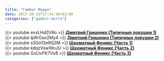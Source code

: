 ```yaml
---
title: "Гамбит Морра"
date: 2017-10-31T17:54:16+03:00
categories: ["gambit-morra"]
---
```

<!--more-->
<div class="container">
  <div class="row">
    <div class="col-sm-6">
      {{< youtube evxLHdZIrRo >}}
      <strong><a href="https://www.youtube.com/watch?v=evxLHdZIrRo">Дмитрий Гриценко (Типичные ловушки 1)</a></strong>
    </div>
    <div class="col-sm-6">
      {{< youtube lpRrOso2My4 >}}
      <strong><a href="https://www.youtube.com/watch?v=evxLHdZIrRo">Дмитрий Гриценко (Типичные ловушки 2)</a></strong>
    </div>
  </div>
  <div class="row">
    <div class="col-sm-6">
      {{< youtube s3Gn13e9Q2M >}}
      <strong><a href="https://www.youtube.com/watch?v=evxLHdZIrRo">Шахматный Феникс (Часть 1)</a></strong>
    </div>
    <div class="col-sm-6">
      {{< youtube kdqzVswWnJU >}}
      <strong><a href="https://www.youtube.com/watch?v=evxLHdZIrRo">Шахматный Феникс (Часть 2)</a></strong>
    </div>
  </div>
  <div class="row">
    <div class="col-sm-6">
      {{< youtube GvLIvFK7Vo8 >}}
      <strong><a href="https://www.youtube.com/watch?v=evxLHdZIrRo">Шахматный Феникс (Часть 3)</a></strong>
    </div>
  </div>
</div>
